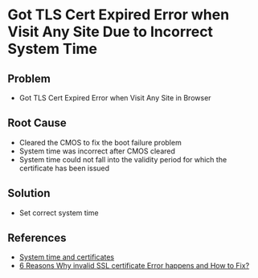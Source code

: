 # Got TLS Cert Expired Error when Visit Any Site Due to Incorrect System Time

## Problem
* Got TLS Cert Expired Error when Visit Any Site in Browser

## Root Cause
* Cleared the CMOS to fix the boot failure problem
* System time was incorrect after CMOS cleared
* System time could not fall into the validity period for which the certificate has been issued

## Solution
* Set correct system time

## References
* [System time and certificates](https://security.stackexchange.com/questions/24704/system-time-and-certificates)
* [6 Reasons Why invalid SSL certificate Error happens and How to Fix?](https://sslhow.com/why-invalid-ssl-certificate-error-happens-and-how-to-fix)

